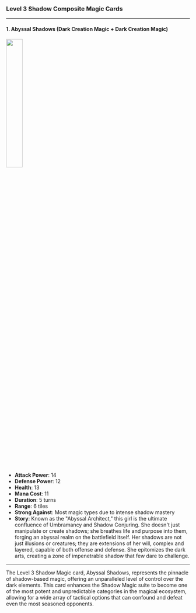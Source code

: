 ### Level 3 Shadow Composite Magic Cards

---

#### 1. Abyssal Shadows (Dark Creation Magic + Dark Creation Magic)
  <img src="./Harbinger of the Cosmos.png" width="30%"></img>

- **Attack Power**: 14
- **Defense Power**: 12
- **Health**: 13
- **Mana Cost**: 11
- **Duration**: 5 turns
- **Range**: 6 tiles
- **Strong Against**: Most magic types due to intense shadow mastery
- **Story**: Known as the "Abyssal Architect," this girl is the ultimate confluence of Umbramancy and Shadow Conjuring. She doesn't just manipulate or create shadows; she breathes life and purpose into them, forging an abyssal realm on the battlefield itself. Her shadows are not just illusions or creatures; they are extensions of her will, complex and layered, capable of both offense and defense. She epitomizes the dark arts, creating a zone of impenetrable shadow that few dare to challenge.

---

The Level 3 Shadow Magic card, Abyssal Shadows, represents the pinnacle of shadow-based magic, offering an unparalleled level of control over the dark elements. This card enhances the Shadow Magic suite to become one of the most potent and unpredictable categories in the magical ecosystem, allowing for a wide array of tactical options that can confound and defeat even the most seasoned opponents.